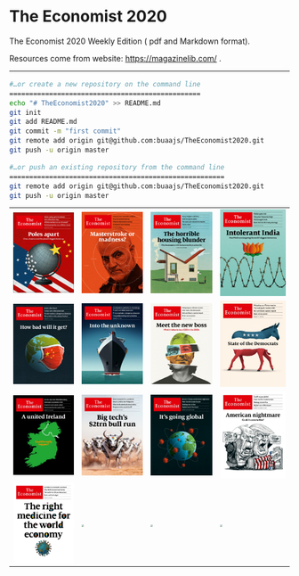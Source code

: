 # The Economist 2020

The Economist 2020 Weekly Edition ( pdf and Markdown format).

Resources come from website: https://magazinelib.com/ .

------

```bash
#…or create a new repository on the command line
================================================
echo "# TheEconomist2020" >> README.md
git init
git add README.md
git commit -m "first commit"
git remote add origin git@github.com:buaajs/TheEconomist2020.git
git push -u origin master
```

```bash
#…or push an existing repository from the command line
======================================================
git remote add origin git@github.com:buaajs/TheEconomist2020.git
git push -u origin master
```

<table>
  <tr>
    <td><img src="images\cover20200104.jpg" style="zoom:25%;" /></td>
    <td><img src="images\cover20200111.jpg" style="zoom:25%;" /></td>
    <td><img src="images\cover20200118.jpg" style="zoom:25%;" /></td>
    <td><img src="images\cover20200125.jpg" style="zoom:25%;" /></td>
  </tr>
  <tr>
    <td><img src="images\cover20200201.jpg" style="zoom:25%;" /></td>
    <td><img src="images\cover20200201-2.jpg" style="zoom:20%;" /></td>
    <td><img src="images\cover20200208.jpg" style="zoom:25%;" /></td>
    <td><img src="images\cover20200208-usa.jpg" style="zoom:21%;" /></td>
  </tr>
  <tr>
    <td><img src="images\cover20200215.jpg" style="zoom:25%;" /></td>
    <td><img src="images\cover20200222.jpg" style="zoom:25%;" /></td>
    <td><img src="images\cover20200229.jpg" style="zoom:25%;" /></td>
    <td><img src="images\cover20200229-usa.jpg" style="zoom:22%;" /></td>
  </tr>
  <tr>
    <td><img src="images\cover20200307.jpg" style="zoom:25%;" /></td>
    <td><img src="images\" style="zoom:25%;" /></td>
    <td><img src="images\" style="zoom:25%;" /></td>
    <td><img src="images\" style="zoom:25%;" /></td>
  </tr>
</table>





